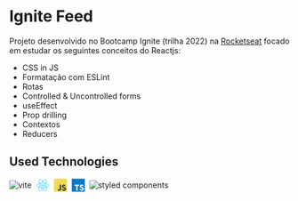 # Ignite Feed 

Projeto desenvolvido no Bootcamp Ignite (trilha 2022) na [Rocketseat](https://www.rocketseat.com.br/) focado em estudar os seguintes conceitos do Reactjs:


- CSS in JS
- Formatação com ESLint
- Rotas
- Controlled & Uncontrolled forms
- useEffect
- Prop drilling
- Contextos
- Reducers


## Used Technologies

<div style="display:inline-block">
  <img align="center" alt="vite" height="24" width="24" src="https://vitejs.dev/logo.svg" style="margin-right:4px;">
  <img align="center" alt="reactjs" height="24" width="24" src="https://raw.githubusercontent.com/devicons/devicon/master/icons/react/react-original.svg" style="margin-right:4px;">
  <img align="center" alt="javascript" height="24" width="24" src="https://raw.githubusercontent.com/devicons/devicon/master/icons/javascript/javascript-original.svg" style="margin-right:4px;">
  <img align="center" alt="typescript" height="24" width="24" src="https://raw.githubusercontent.com/devicons/devicon/master/icons/typescript/typescript-original.svg" style="margin-right:4px;">
  <img align="center" alt="styled components" height="24" width="24" src="https://raw.githubusercontent.com/styled-components/brand/master/styled-components.png" style="margin-right:4px;">
</div>